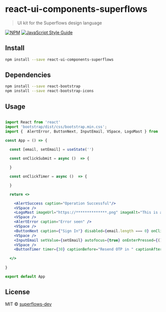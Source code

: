 # react-ui-components-superflows

> UI kit for the Superflows design language

[![NPM](https://img.shields.io/npm/v/react-ui-components-superflows.svg)](https://www.npmjs.com/package/react-ui-components-superflows) [![JavaScript Style Guide](https://img.shields.io/badge/code_style-standard-brightgreen.svg)](https://standardjs.com)

## Install

```bash
npm install --save react-ui-components-superflows
```

## Dependencies

```bash
npm install --save react-bootstrap
npm install --save react-bootstrap-icons
```

## Usage

```jsx

import React from 'react'
import 'bootstrap/dist/css/bootstrap.min.css';
import {  AlertError, ButtonNext, InputEmail, VSpace, LogoMast } from 'react-ui-components-superflows'

const App = () => {
  
  const [email, setEmail] = useState('')

  const onClickSubmit = async ()  => {

  }

  const onClickTimer = async ()  => {

  }

  return <>

    <AlertSuccess caption="Operation Successful"/>
    <VSpace />
    <LogoMast imageUrl="https://**************.png" imageAlt="This is a test image" />
    <VSpace />
    <AlertError caption="Error seen" />
    <VSpace />
    <ButtonNext caption={"Sign In"} disabled={email.length === 0} onClick={() => {onClickSubmit()}} />
    <VSpace />
    <InputEmail setValue={setEmail} autofocus={true} onEnterPressed={() => {onClickSubmit()}}/>
    <VSpace />
    <ButtonTimer timer={30} captionBefore="Resend OTP in " captionAfter="Resend OTP"  onClick={() => {onClickTimer()}}/>

  </>
  
}

export default App


```

## License

MIT © [superflows-dev](https://github.com/superflows-dev)
